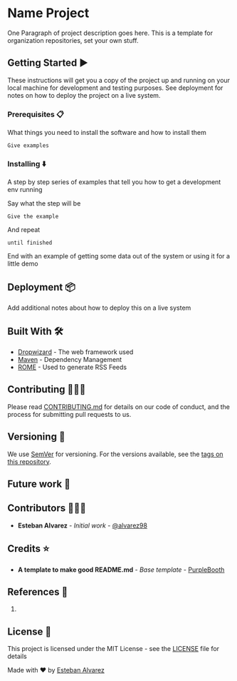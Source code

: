 # Name Project

One Paragraph of project description goes here. This is a template for organization repositories, set your own stuff.

## Getting Started :arrow_forward:

These instructions will get you a copy of the project up and running on your local machine for development and testing purposes. See deployment for notes on how to deploy the project on a live system.

### Prerequisites :clipboard:

What things you need to install the software and how to install them

```
Give examples
```

### Installing :arrow_down:

A step by step series of examples that tell you how to get a development env running

Say what the step will be

```
Give the example
```

And repeat

```
until finished
```

End with an example of getting some data out of the system or using it for a little demo


## Deployment :package:

Add additional notes about how to deploy this on a live system

## Built With :hammer_and_wrench:

* [Dropwizard](http://www.dropwizard.io/1.0.2/docs/) - The web framework used
* [Maven](https://maven.apache.org/) - Dependency Management
* [ROME](https://rometools.github.io/rome/) - Used to generate RSS Feeds

## Contributing :family_man_man_boy:

Please read [CONTRIBUTING.md](https://www.aaaimx.org/cod) for details on our code of conduct, and the process for submitting pull requests to us.

## Versioning :triangular_flag_on_post:

We use [SemVer](http://semver.org/) for versioning. For the versions available, see the [tags on this repository](https://github.com/your/project/tags). 

## Future work :rocket:

## Contributors :family_man_man_boy:

- **Esteban Alvarez** - _Initial work_ - [@alvarez98](https://github.com/alvarez98)

## Credits :star:

- **A template to make good README.md** - _Base template_ - [PurpleBooth](https://gist.github.com/PurpleBooth/109311bb0361f32d87a2)

## References :link:

1. 

## License :page_facing_up:

This project is licensed under the MIT License - see the [LICENSE](LICENSE) file for details

Made with ❤️ by [Esteban Alvarez](https://github.com/alvarez98) 